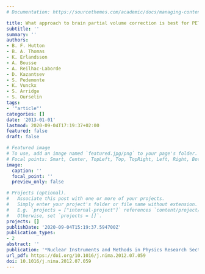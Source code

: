```yaml
---
# Documentation: https://sourcethemes.com/academic/docs/managing-content/

title: What approach to brain partial volume correction is best for PET/MRI?
subtitle: ''
summary: ''
authors:
- B. F. Hutton
- B. A. Thomas
- K. Erlandsson
- A. Bousse
- A. Reilhac-Laborde
- D. Kazantsev
- S. Pedemonte
- K. Vunckx
- S. Arridge
- S. Ourselin
tags:
- '"article"'
categories: []
date: '2013-01-01'
lastmod: 2020-09-04T17:19:37+02:00
featured: false
draft: false

# Featured image
# To use, add an image named `featured.jpg/png` to your page's folder.
# Focal points: Smart, Center, TopLeft, Top, TopRight, Left, Right, BottomLeft, Bottom, BottomRight.
image:
  caption: ''
  focal_point: ''
  preview_only: false

# Projects (optional).
#   Associate this post with one or more of your projects.
#   Simply enter your project's folder or file name without extension.
#   E.g. `projects = ["internal-project"]` references `content/project/deep-learning/index.md`.
#   Otherwise, set `projects = []`.
projects: []
publishDate: '2020-09-04T15:19:37.594700Z'
publication_types:
- 2
abstract: ''
publication: '*Nuclear Instruments and Methods in Physics Research Section A*'
url_pdf: https://doi.org/10.1016/j.nima.2012.07.059
doi: 10.1016/j.nima.2012.07.059
---
```

